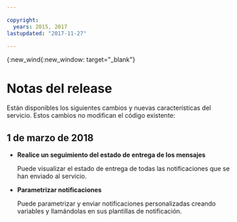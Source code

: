 ```yaml
---

copyright:
  years: 2015, 2017
lastupdated: "2017-11-27"

---
```


{:new_wind{:new_window: target="_blank"}

# Notas del release
Están disponibles los siguientes cambios y nuevas características del servicio. Estos cambios no modifican el código existente:

## 1 de marzo de 2018

- **Realice un seguimiento del estado de entrega de los mensajes**

    Puede visualizar el estado de entrega de todas las notificaciones que se han enviado al servicio. 

- **Parametrizar notificaciones**

    Puede parametrizar y enviar notificaciones personalizadas creando variables y llamándolas en sus plantillas de notificación.
